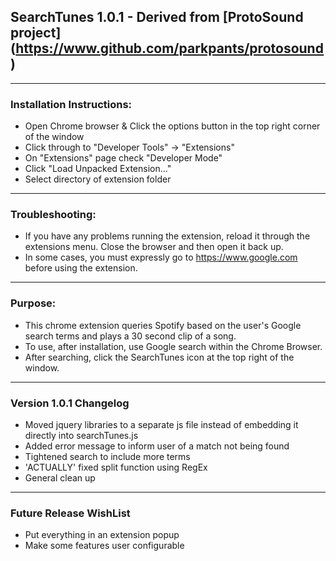 ## SearchTunes 1.0.1 - Derived from [ProtoSound project] (https://www.github.com/parkpants/protosound)

----
### Installation Instructions:
* Open Chrome browser & Click the options button in the top right corner of the window
* Click through to "Developer Tools" -> "Extensions"
* On "Extensions" page check "Developer Mode"
* Click "Load Unpacked Extension..."
* Select directory of extension folder

----
### Troubleshooting:
* If you have any problems running the extension, reload it through the extensions menu. Close the browser and then open it back up.
* In some cases, you must expressly go to https://www.google.com before using the extension.

----
### Purpose:
* This chrome extension queries Spotify based on the user's Google search terms and plays a 30 second clip of a song.
* To use, after installation, use Google search within the Chrome Browser.
* After searching, click the SearchTunes icon at the top right of the window.

----
### Version 1.0.1 Changelog
* Moved jquery libraries to a separate js file instead of embedding it directly into searchTunes.js
* Added error message to inform user of a match not being found
* Tightened search to include more terms
* 'ACTUALLY' fixed split function using RegEx
* General clean up

----
### Future Release WishList
* Put everything in an extension popup
* Make some features user configurable